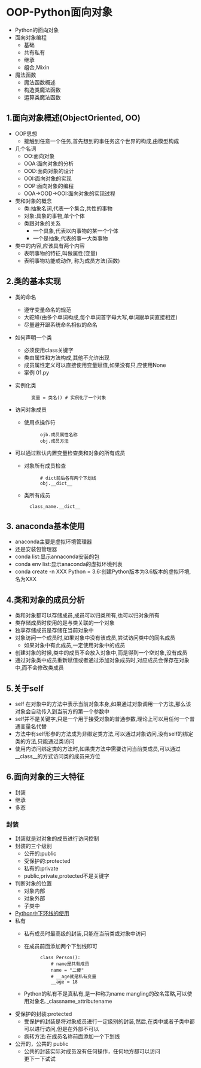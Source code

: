 # OOP-Python面向对象
- Python的面向对象
- 面向对象编程
    - 基础
    - 共有私有
    - 继承
    - 组合,Mixin
- 魔法函数
    - 魔法函数概述
    - 构造类魔法函数
    - 运算类魔法函数
## 1.面向对象概述(ObjectOriented, OO)
- OOP思想 
    - 接触到任意一个任务,首先想到的事任务这个世界的构成,由模型构成
- 几个名词
    - OO:面向对象
    - OOA:面向对象的分析
    - OOD:面向对象的设计
    - OOI:面向对象的实现
    - OOP:面向对象的编程
    - OOA->OOD->OOI:面向对象的实现过程
- 类和对象的概念
    - 类:抽象名词,代表一个集合,共性的事物
    - 对象:具象的事物,单个个体
    - 类跟对象的关系
        - 一个具象,代表以内事物的某一个个体
        - 一个是抽象,代表的事一大类事物
- 类中的内容,应该具有两个内容
    - 表明事物的特征,叫做属性(变量)
    - 表明事物功能或动作, 称为成员方法(函数)
## 2.类的基本实现
- 类的命名
    - 遵守变量命名的规范
    - 大驼峰(由多个单词构成,每个单词首字母大写,单词跟单词直接相连)
    - 尽量避开跟系统命名相似的命名
- 如何声明一个类
    - 必须使用class关键字
    - 类由属性和方法构成,其他不允许出现
    - 成员属性定义可以直接使用变量赋值,如果没有只,应使用None
    - 案例 01.py
- 实例化类

            变量 = 类名() # 实例化了一个对象
- 访问对象成员
    - 使用点操作符
            
                ojb.成员属性名称
                obj.成员方法
- 可以通过默认内置变量检查类和对象的所有成员
    - 对象所有成员检查
            
                # dict前后各有两个下划线
                obj.__dict__
    - 类所有成员
            
            class_name.__dict__
 
## 3. anaconda基本使用
- anaconda主要是虚拟环境管理器
- 还是安装包管理器
- conda list:显示annaconda安装的包
- conda env list:显示anaconda的虚拟环境列表
- conda create -n XXX Python = 3.6:创建Python版本为3.6版本的虚拟环境,名为XXX

## 4.类和对象的成员分析
- 类和对象都可以存储成员,成员可以归类所有,也可以归对象所有
- 类存储成员时使用的是与类关联的一个对象
- 独享存储成员是存储在当前对象中
- 对象访问一个成员时,如果对象中没有该成员,尝试访问类中的同名成员
    - 如果对象中有此成员,一定使用对象中的成员
- 创建对象的时候,类中的成员不会放入对象中,而是得到一个空对象,没有成员
- 通过对象类中成员重新赋值或者通过添加对象成员时,对应成员会保存在对象中,而不会修改类成员

## 5.关于self
- self 在对象中的方法中表示当前对象本身,如果通过对象调用一个方法,那么该对象会自动传入到当前方的第一个参数中
- self并不是关键字,只是一个用于接受对象的普通参数,理论上可以用任何一个普通变量名代替
- 方法中有self形参的方法成为非绑定类方法,可以通过对象访问,没有self的绑定类的方法,只能通过类访问
- 使用内访问绑定类的方法时,如果类方法中需要访问当前类成员,可以通过__class__的方式访问类的成员来方位

## 6.面向对象的三大特征
- 封装
- 继承
- 多态

### 封装
- 封装就是对对象的成员进行访问控制
- 封装的三个级别
    - 公开的:public
    - 受保护的:protected
    - 私有的:private
    - public,private,protected不是关键字
- 判断对象的位置
    - 对象内部
    - 对象外部
    - 子类中
- [Python中下环线的使用](http://blog.csdn.net/handsomekang/article/details/40303207)
- 私有
    - 私有成员时最高级的封装,只能在当前类或对象中访问
    - 在成员前面添加两个下划线即可
    
                class Person():
                    # name是共有成员
                    name = "二傻"
                    # __age就是私有变量
                    __age = 18
    - Python的私有不是真私有,是一种称为name mangling的改名策略,可以使用对象名._classname_attributename
- 受保护的封装:protected
    - 受保护的封装是将对象成员进行一定级别的封装,然后,在类中或者子类中都可以进行访问,但是在外部不可以
    - 疯转方法:在成员名称前面添加一个下划线            
- 公开的，公共的 public
    - 公共的封装实际对成员没有任何操作，任何地方都可以访问               
     更下一下试试              